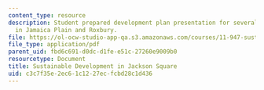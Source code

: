 ```yaml
---
content_type: resource
description: Student prepared development plan presentation for several vacant properties
  in Jamaica Plain and Roxbury.
file: https://ol-ocw-studio-app-qa.s3.amazonaws.com/courses/11-947-sustainable-economic-development-spring-2004/c3c7f35e2ec61c1227ecfcbd28c1d436_finaljpndc.pdf
file_type: application/pdf
parent_uid: fbd6c691-d0dc-d1fe-e51c-27260e9009b0
resourcetype: Document
title: Sustainable Development in Jackson Square
uid: c3c7f35e-2ec6-1c12-27ec-fcbd28c1d436
---
```

